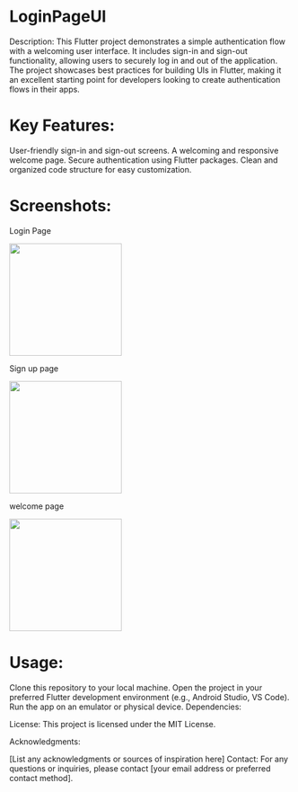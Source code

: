# LoginPageUI
 Description:
This Flutter project demonstrates a simple authentication flow with a welcoming user interface. It includes sign-in and sign-out functionality, allowing users to securely log in and out of the application. The project showcases best practices for building UIs in Flutter, making it an excellent starting point for developers looking to create authentication flows in their apps.

# Key Features:

User-friendly sign-in and sign-out screens.
A welcoming and responsive welcome page.
Secure authentication using Flutter packages.
Clean and organized code structure for easy customization.


# Screenshots:
Login Page

<img src="https://github.com/Sourav0174/LoginPageUI/assets/146104055/cbe776a3-0d24-4588-8778-98c63732ed00" width = 200 >

Sign up page

<img src="https://github.com/Sourav0174/LoginPageUI/assets/146104055/bde42883-2d18-439f-b793-f36cd2c200da" width = 200 >

welcome page

<img src="https://github.com/Sourav0174/LoginPageUI/assets/146104055/0aa3eac9-f4c5-4295-b465-2045fae0ceb8" width = 200 >



# Usage:

Clone this repository to your local machine.
Open the project in your preferred Flutter development environment (e.g., Android Studio, VS Code).
Run the app on an emulator or physical device.
Dependencies:



License:
This project is licensed under the MIT License.

Acknowledgments:

[List any acknowledgments or sources of inspiration here]
Contact:
For any questions or inquiries, please contact [your email address or preferred contact method].

